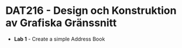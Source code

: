 # DAT216 - Design och Konstruktion av Grafiska Gränssnitt
+ **Lab 1** - Create a simple Address Book